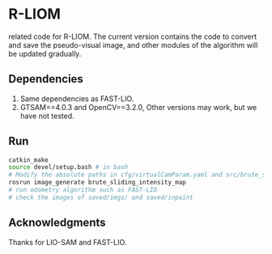 # R-LIOM
related code for R-LIOM. The current version contains the code to convert and save the pseudo-visual image, and other modules of the algorithm will be updated gradually.

## Dependencies
1. Same dependencies as FAST-LIO.
2. GTSAM==4.0.3 and OpenCV==3.2.0, Other versions may work, but we have not tested.

## Run
```bash
catkin_make
source devel/setup.bash # in bash
# Modify the absolute paths in cfg/virtualCamParam.yaml and src/brute_sliding_intensity_map.cpp
rosrun image_generate brute_sliding_intensity_map
# run odometry algorithm such as FAST-LIO
# check the images of saved/imgs/ and saved/inpaint
```

## Acknowledgments
Thanks for LIO-SAM and FAST-LIO.